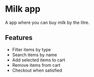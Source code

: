 # Milk app

A app where you can buy milk by the litre.

## Features
* Filter items by type
* Search items by name
* Add selected items to cart
* Remove items from cart
* Checkout when satisfied
